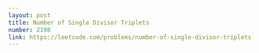```yaml
---
layout: post
title: Number of Single Divisor Triplets
number: 2198
link: https://leetcode.com/problems/number-of-single-divisor-triplets
---
```

